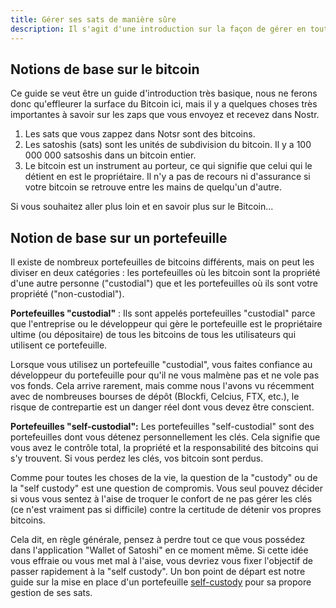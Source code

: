 ```yaml
---
title: Gérer ses sats de manière sûre
description: Il s'agit d'une introduction sur la façon de gérer en toute sécurité les sats que vous accumulez via les Zaps dans Nostr.
---
```


## Notions de base sur le bitcoin

Ce guide se veut être un guide d'introduction très basique, nous ne ferons donc qu'effleurer la surface du Bitcoin ici, mais il y a quelques choses très importantes à savoir sur les zaps que vous envoyez et recevez dans Nostr.

1. Les sats que vous zappez dans Notsr sont des bitcoins.
1. Les satoshis (sats) sont les unités de subdivision du bitcoin. Il y a 100 000 000 satsoshis dans un bitcoin entier.
1. Le bitcoin est un instrument au porteur, ce qui signifie que celui qui le détient en est le propriétaire. Il n'y a pas de recours ni d'assurance si votre bitcoin se retrouve entre les mains de quelqu'un d'autre.
 
Si vous souhaitez aller plus loin et en savoir plus sur le Bitcoin...

<!-- TODO: ADD LINK TO BITCOIN 101 SITE -->

## Notion de base sur un portefeuille

Il existe de nombreux portefeuilles de bitcoins différents, mais on peut les diviser en deux catégories : les portefeuilles où les bitcoin sont la propriété d'une autre personne ("custodial") que et les portefeuilles où ils sont votre propriété ("non-custodial").

**Portefeuilles "custodial"** : Ils sont appelés portefeuilles "custodial" parce que l'entreprise ou le développeur qui gère le portefeuille est le propriétaire ultime (ou dépositaire) de tous les bitcoins de tous les utilisateurs qui utilisent ce portefeuille.

Lorsque vous utilisez un portefeuille "custodial", vous faites confiance au développeur du portefeuille pour qu'il ne vous malmène pas et ne vole pas vos fonds. Cela arrive rarement, mais comme nous l'avons vu récemment avec de nombreuses bourses de dépôt (Blockfi, Celcius, FTX, etc.), le risque de contrepartie est un danger réel dont vous devez être conscient.

**Portefeuilles "self-custodial":** Les portefeuilles "self-custodial" sont des portefeuilles dont vous détenez personnellement les clés. Cela signifie que vous avez le contrôle total, la propriété et la responsabilité des bitcoins qui s'y trouvent. Si vous perdez les clés, vos bitcoin sont perdus.

Comme pour toutes les choses de la vie, la question de la "custody" ou de la "self custody" est une question de compromis. Vous seul pouvez décider si vous vous sentez à l'aise de troquer le confort de ne pas gérer les clés (ce n'est vraiment pas si difficile) contre la certitude de détenir vos propres bitcoins.

Cela dit, en règle générale, pensez à perdre tout ce que vous possédez dans l'application "Wallet of Satoshi" en ce moment même. Si cette idée vous effraie ou vous met mal à l'aise, vous devriez vous fixer l'objectif de passer rapidement à la "self custody". Un bon point de départ est notre guide sur la mise en place d'un portefeuille [self-custody](/fr/guides/sweep-to-self-custody) pour sa propore gestion de ses sats.
